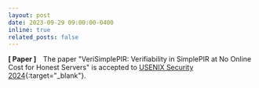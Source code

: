```yaml
---
layout: post
date: 2023-09-29 09:00:00-0400
inline: true
related_posts: false
---
```


**[ Paper ]** The paper "VeriSimplePIR: Verifiability in SimplePIR at No Online Cost for Honest Servers" is accepted to [USENIX Security 2024](https://www.usenix.org/conference/usenixsecurity24/){:target="\_blank"}.